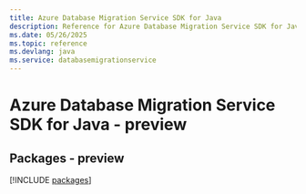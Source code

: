 ```yaml
---
title: Azure Database Migration Service SDK for Java
description: Reference for Azure Database Migration Service SDK for Java
ms.date: 05/26/2025
ms.topic: reference
ms.devlang: java
ms.service: databasemigrationservice
---
```

# Azure Database Migration Service SDK for Java - preview
## Packages - preview
[!INCLUDE [packages](database-migration-service-index.md)]